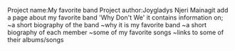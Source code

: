 Project name:My favorite band
Project author:Joygladys Njeri Mainagit add
a page about my favorite band 'Why Don't We'
it contains information on;
              ~a short biography of the band
              ~why it is my favorite band
              ~a short biography of each member
              ~some of my favorite songs
              ~links to some of their albums/songs